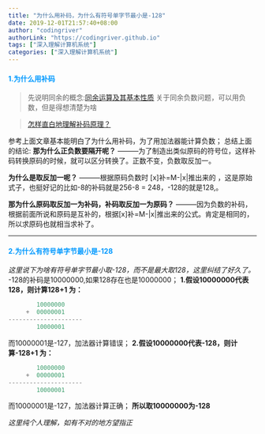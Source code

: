 ```yaml
---
title: "为什么用补码，为什么有符号单字节最小是-128"
date: 2019-12-01T21:57:40+08:00
author: "codingriver"
authorLink: "https://codingriver.github.io"
tags: ["深入理解计算机系统"]
categories: ["深入理解计算机系统"]
---
```


<!--more-->

<!--<font color=#0099ff size=7 face="黑体">color=#0099ff size=72 face="黑体"</font>-->
<!--<table><tr><td bgcolor=orange>背景色是：orange</td></tr></table>-->

#### <font color=#0099ff >1.为什么用补码</font>

>先说明同余的概念:[同余运算及其基本性质](http://www.matrix67.com/blog/archives/236)
>  关于同余负数问题，可以用负数，但是得想清楚为啥

>[怎样直白地理解补码原理？](https://www.jianshu.com/p/d73113b3920a)


参考上面文章基本能明白了为什么用补码，为了用加法器能计算负数；
总结上面的结论:
**那为什么正负数要隔开呢？**    ———为了制造出类似原码的符号位，这样补码转换原码的时候，就可以区分转换了。正数不变，负数取反加一。

**为什么是取反加一呢？**     ———根据原码负数时 [x]补=M-|x|推出来的 ，这是原始式子，也挺好记的比如-8的补码就是256-8 = 248，-128的就是128,。

**那为什么原码取反加一为补码，补码取反加一为原码？** ———因为负数的补码，根据前面所说和原码是互补的，根据[x]补=M-|x|推出来的公式。肯定是相同的，所以求原码也就相当求补了。

---
#### <font color=#0099ff > 2.为什么有符号单字节最小是-128</font>

*这里说下为啥有符号单字节最小取-128，而不是最大取128，这里纠结了好久了。*
-128的补码是10000000,如果128存在也是10000000；
**1.假设10000000代表128，则计算128+1 为：**
```c
		10000000
	 +	00000001
---------------------	 
		10000001
```
而10000001是-127，加法器计算错误；
**2.假设10000000代表-128，则计算-128+1 为：**
```c
		10000000
	 +	00000001
---------------------	 
		10000001
```
而10000001是-127，加法器计算正确；
**所以取10000000为-128**

*这里纯个人理解，如有不对的地方望指正*
